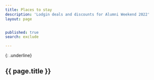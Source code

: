 ```yaml
---
title: Places to stay
description: 'Lodgin deals and discounts for Alumni Weekend 2022'
layout: page


published: true
search: exclude

---
```


{: .underline}
## {{ page.title }}

<!-- ### Hotel Paradox
![Hotel Paradox](/assets/images/hotels/hotel-paradox.jpg){:class="img-full"}

**611 Ocean St., Santa Cruz, CA 95060**

Hotel Paradox is a boutique downtown hotel near the Boardwalk. Santa Cruz beaches and downtown shopping and dining are minutes from our door. Located just off Highway 1 and Highway 17 in downtown Santa Cruz.

**Rate**: $203; ask for the UCSC Alumni Weekend room block 2020. **All reservations must be made by February 26, 2020.**

**Phone Reservation**: (844) 236-8186 or [book online](https://www.marriott.com/events/start.mi?id=1579052459854&key=GRP)

---

### Hilton Santa Cruz/Scotts Valley
![Hilton Santa Cruz/Scotts Valley hotel](/assets/images/hotels/hilton-hotel.jpg){:class="img-full"}

**6001 La Madrona Drive, Santa Cruz, CA 95060**

Just 10 minutes from downtown Santa Cruz, with a full range of amenities. Special rate valid for Alumni Weekend only.

Guests can also make their reservations online by using the following instructions:

**Corporate ID number**: 9885701

**Code**: L3

**Phone Reservation:** (800) 774-1500 (Please give the representative the corporate ID number and code above for the UC Santa Cruz discounted room rate.)


---

### Fairfield Inn and Suites Santa Cruz
![Fairfield Inn and Suites Santa Cruz hotel](/assets/images/hotels/fairfield-inn.jpg){:class="img-full"}

**2956 Mission Street, Santa Cruz, CA 95060**

Overlooking Monterey Bay, this informal, contemporary hotel is a 10-minute walk from Natural Bridges State Beach and 3 miles from the Santa Cruz Beach Boardwalk.

**Phone Reservation**: (831) 420-0777

---

### Dream Inn
![Fairfield Inn and Suites Santa Cruz hotel](/assets/images/hotels/dream-inn.jpg){:class="img-full"}

**175 W. Cliff Dr., Santa Cruz, CA 95060**

A Santa Cruz favorite for surfing, sunsets and the freshest seafood, the Dream Inn is a beloved local landmark on the historic Beach Boardwalk. Effortlessly captivating longtime guests with its colorful retro-chic style while delighting newcomers who appreciate modern services and amenities.

**Rate**: $269 – $319; mention the **UCSC Group rate**.
*Due to spring break, the Dream Inn sells out quickly. All dates are subject to availability.

**Phone Reservation**: (844) 593-0142

-->

